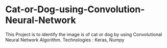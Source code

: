 # Cat-or-Dog-using-Convolution-Neural-Network

This Project is to identify the image is of cat or dog by using Convolutional Neural Network Algorithm.
Technologies : Keras, Numpy
